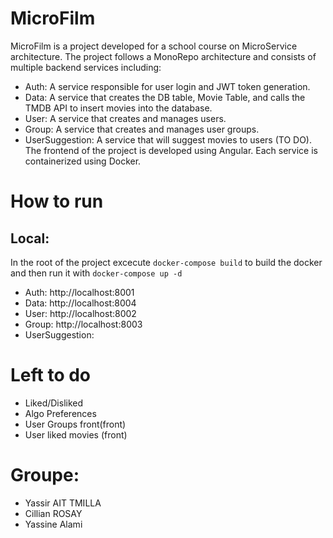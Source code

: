 # MicroFilm
MicroFilm is a project developed for a school course on MicroService architecture. The project follows a MonoRepo architecture and consists of multiple backend services including:

- Auth: A service responsible for user login and JWT token generation.
- Data: A service that creates the DB table, Movie Table, and calls the TMDB API to insert movies into the database.
- User: A service that creates and manages users.
- Group: A service that creates and manages user groups.
- UserSuggestion: A service that will suggest movies to users (TO DO).
The frontend of the project is developed using Angular. Each service is containerized using Docker.

# How to run 
## Local:
In the root of the project excecute `docker-compose build` to build the docker and then run it with `docker-compose up -d`
- Auth: http://localhost:8001
- Data: http://localhost:8004
- User: http://localhost:8002
- Group: http://localhost:8003
- UserSuggestion: 
# Left to do
- Liked/Disliked
- Algo Preferences
- User Groups front(front)
- User liked movies (front)
# Groupe:
- Yassir AIT TMILLA
- Cillian   ROSAY
- Yassine   Alami
 
